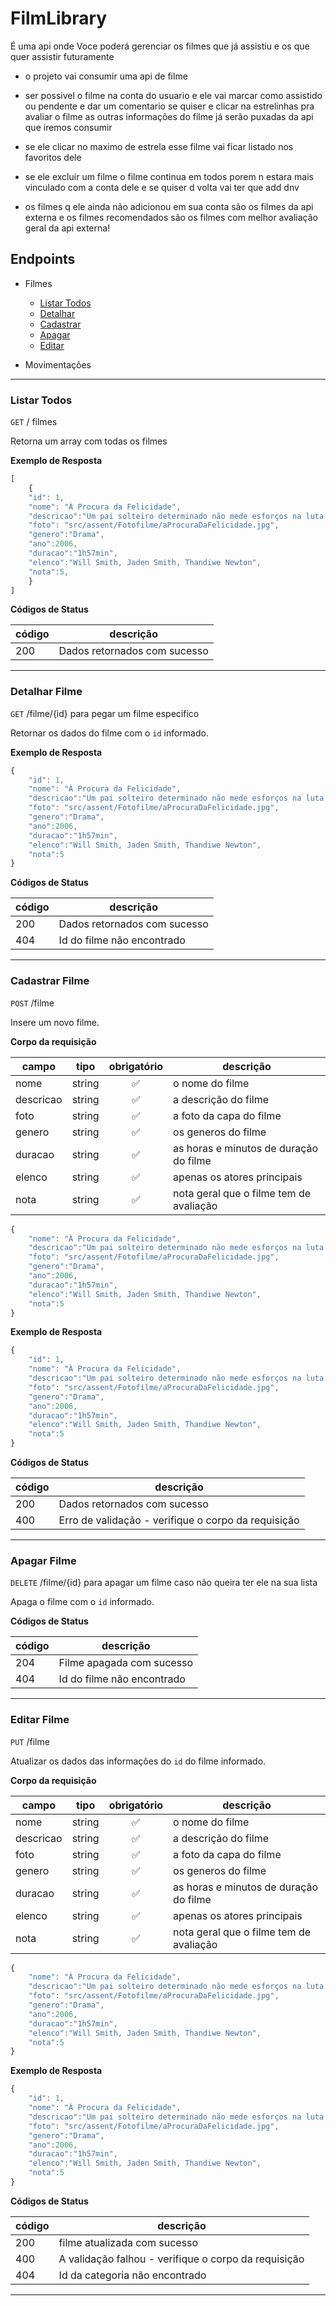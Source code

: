 # FilmLibrary
É uma api onde Voce poderá gerenciar os filmes que já assistiu e os que quer assistir futuramente

* o projeto vai consumir uma api de filme

* ser possivel o filme na conta do usuario e ele vai marcar como assistido ou pendente e dar um comentario se quiser e clicar na estrelinhas pra avaliar o filme as outras informações do filme já serão puxadas da api que iremos consumir

* se ele clicar no maximo de estrela esse filme vai ficar listado nos favoritos dele

* se ele excluir um filme o filme continua em todos porem n estara mais vinculado com a conta dele e se quiser d volta vai ter que add dnv

* os filmes q ele ainda não adicionou em sua conta são os filmes da api externa e os filmes recomendados são os filmes com melhor avaliação geral da api externa!



## Endpoints

- Filmes
    - [Listar Todos](#listar-todos)
    - [Detalhar](#detalhar-filme)
    - [Cadastrar](#cadastrar-filme)
    - [Apagar](#apagar-filme)
    - [Editar](#editar-filme)

- Movimentações 

---
### Listar Todos

`GET` / filmes

Retorna um array com todas os filmes

**Exemplo de Resposta**

```js
[
    {
    "id": 1,
    "nome": "À Procura da Felicidade",
    "descricao":"Um pai solteiro determinado não mede esforços na luta para construir uma vida melhor para sua família",
    "foto": "src/assent/Fotofilme/aProcuraDaFelicidade.jpg",
    "genero":"Drama",
    "ano":2006,
    "duracao":"1h57min",
    "elenco":"Will Smith, Jaden Smith, Thandiwe Newton",
    "nota":5,
    }
]
```
**Códigos de Status**

| código | descrição|
|--------|----------|
|200|Dados retornados com sucesso

--- 

### Detalhar Filme

`GET` /filme/{id}  para pegar um filme especifico

Retornar os dados do filme com o `id` informado.

**Exemplo de Resposta**

```js
{
    "id": 1,
    "nome": "À Procura da Felicidade",
    "descricao":"Um pai solteiro determinado não mede esforços na luta para construir uma vida melhor para sua família",
    "foto": "src/assent/Fotofilme/aProcuraDaFelicidade.jpg",
    "genero":"Drama",
    "ano":2006,
    "duracao":"1h57min",
    "elenco":"Will Smith, Jaden Smith, Thandiwe Newton",
    "nota":5
}
```

**Códigos de Status**

| código | descrição|
|--------|----------|
|200|Dados retornados com sucesso
|404| Id do filme não encontrado 

--- 

### Cadastrar Filme

`POST` /filme

Insere um novo filme.


**Corpo da requisição**

|campo|tipo|obrigatório|descrição
|-----|----|:-----------:|---------
|nome|string|✅|o nome do filme
|descricao|string|✅|a descrição do filme
|foto|string|✅|a foto da capa do filme
|genero|string|✅|os generos do filme
|duracao|string|✅|as horas e minutos de duração do filme
|elenco|string|✅|apenas os atores principais
|nota|string|✅|nota geral que o filme tem de avaliação


```js
{
    "nome": "À Procura da Felicidade",
    "descricao":"Um pai solteiro determinado não mede esforços na luta para construir uma vida melhor para sua família",
    "foto": "src/assent/Fotofilme/aProcuraDaFelicidade.jpg",
    "genero":"Drama",
    "ano":2006,
    "duracao":"1h57min",
    "elenco":"Will Smith, Jaden Smith, Thandiwe Newton",
    "nota":5
}
```

**Exemplo de Resposta**

```js
{
    "id": 1,
    "nome": "À Procura da Felicidade",
    "descricao":"Um pai solteiro determinado não mede esforços na luta para construir uma vida melhor para sua família",
    "foto": "src/assent/Fotofilme/aProcuraDaFelicidade.jpg",
    "genero":"Drama",
    "ano":2006,
    "duracao":"1h57min",
    "elenco":"Will Smith, Jaden Smith, Thandiwe Newton",
    "nota":5
}
```

**Códigos de Status**

| código | descrição|
|--------|----------|
|200|Dados retornados com sucesso
|400| Erro de validação - verifique o corpo da requisição

---

### Apagar Filme

`DELETE` /filme/{id}  para apagar um filme caso não queira ter ele na sua lista 

Apaga o filme com o `id` informado.

**Códigos de Status**

| código | descrição|
|--------|----------|
|204|Filme apagada com sucesso
|404| Id do filme não encontrado 

--- 


### Editar Filme

`PUT` /filme

Atualizar os dados das informações do `id` do filme informado.

**Corpo da requisição**

|campo|tipo|obrigatório|descrição
|-----|----|:-----------:|---------
|nome|string|✅|o nome do filme
|descricao|string|✅|a descrição do filme
|foto|string|✅|a foto da capa do filme
|genero|string|✅|os generos do filme
|duracao|string|✅|as horas e minutos de duração do filme
|elenco|string|✅|apenas os atores principais
|nota|string|✅|nota geral que o filme tem de avaliação


```js
{
    "nome": "À Procura da Felicidade",
    "descricao":"Um pai solteiro determinado não mede esforços na luta para construir uma vida melhor para sua família",
    "foto": "src/assent/Fotofilme/aProcuraDaFelicidade.jpg",
    "genero":"Drama",
    "ano":2006,
    "duracao":"1h57min",
    "elenco":"Will Smith, Jaden Smith, Thandiwe Newton",
    "nota":5
}
```

**Exemplo de Resposta**

```js
{
    "id": 1,
    "nome": "À Procura da Felicidade",
    "descricao":"Um pai solteiro determinado não mede esforços na luta para construir uma vida melhor para sua família",
    "foto": "src/assent/Fotofilme/aProcuraDaFelicidade.jpg",
    "genero":"Drama",
    "ano":2006,
    "duracao":"1h57min",
    "elenco":"Will Smith, Jaden Smith, Thandiwe Newton",
    "nota":5
}
```

**Códigos de Status**

| código | descrição|
|--------|----------|
|200|filme atualizada com sucesso
|400| A validação falhou - verifique o corpo da requisição
|404| Id da categoria não encontrado

---
